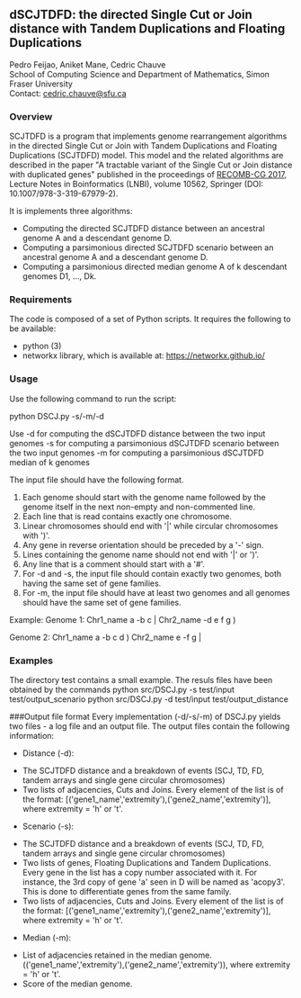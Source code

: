 ## dSCJTDFD: the directed Single Cut or Join distance with Tandem Duplications and Floating Duplications
Pedro Feijao, Aniket Mane, Cedric Chauve  
School of Computing Science and Department of Mathematics, Simon Fraser University  
Contact: cedric.chauve@sfu.ca

### Overview

SCJTDFD is a program that implements genome rearrangement algorithms in the directed Single Cut or Join with Tandem Duplications and Floating Duplications (SCJTDFD) model. This model and the related algorithms are described in the paper "A tractable variant of the Single Cut or Join distance with duplicated genes" published in the proceedings of [RECOMB-CG 2017](http://www.crg.eu/en/event/15th-recomb-comparative-genomics-satellite-workshop), Lecture Notes in Boinformatics (LNBI), volume 10562, Springer (DOI: 10.1007/978-3-319-67979-2).

It is implements three algorithms:
* Computing the directed SCJTDFD distance between an ancestral genome A and a descendant genome D.
* Computing a parsimonious directed SCJTDFD scenario between an ancestral genome A and a descendant genome D.
* Computing a parsimonious directed median genome A of k descendant genomes D1, ..., Dk.

### Requirements

The code is composed of a set of Python scripts. It requires the following to be available:

* python (3)
* networkx library, which is available at: https://networkx.github.io/

### Usage

Use the following command to run the script:

python DSCJ.py -s/-m/-d <inputfile> <outputfile>

Use -d for computing the dSCJTDFD distance between the two input genomes
    -s for computing a parsimonious dSCJTDFD scenario between the two input genomes
    -m for computing a parsimonious dSCJTDFD median of k genomes
    
The input file should have the following format.
1. Each genome should start with the genome name followed by the genome itself in the next non-empty and non-commented line.
2. Each line that is read contains exactly one chromosome.
3. Linear chromosomes should end with '|' while circular chromosomes with ')'. 
4. Any gene in reverse orientation should be preceded by a '-' sign.
5. Lines containing the genome name should not end with '|' or ')'.
6. Any line that is a comment should start with a '#'. 
7. For -d and -s, the input file should contain exactly two genomes, both having the same set of gene families.
8. For -m, the input file should have at least two genomes and all genomes should have the same set of gene families.

Example:
Genome 1:
Chr1_name a -b c |
Chr2_name -d e f g )

Genome 2:
Chr1_name a -b c d )
Chr2_name e -f g |

### Examples
The directory test contains a small example. The resuls files have been obtained by the commands
python src/DSCJ.py -s test/input test/output_scenario
python src/DSCJ.py -d test/input test/output_distance

###Output file format
Every implementation (-d/-s/-m) of DSCJ.py yields two files - a log file and an output file.
The output files contain the following information:

* Distance (-d):
- 	The SCJTDFD distance and a breakdown of events (SCJ, TD, FD, tandem arrays and single gene circular chromosomes)
- 	Two lists of adjacencies, Cuts and Joins. Every element of the list is of the format: 
	[('gene1_name','extremity'),('gene2_name','extremity')], where extremity = 'h' or 't'.

* Scenario (-s):
-	The SCJTDFD distance and a breakdown of events (SCJ, TD, FD, tandem arrays and single gene circular chromosomes)
-	Two lists of genes, Floating Duplications and Tandem Duplications. Every gene in the list has a copy number associated with it.
	For instance, the 3rd copy of gene 'a' seen in D will be named as 'acopy3'. This is done to differentiate genes from the same family.
- 	Two lists of adjacencies, Cuts and Joins. Every element of the list is of the format: 
	[('gene1_name','extremity'),('gene2_name','extremity')], where extremity = 'h' or 't'.

* Median (-m):
-	List of adjacencies retained in the median genome.
	(('gene1_name','extremity'),('gene2_name','extremity')), where extremity = 'h' or 't'.
-	Score of the median genome.	






